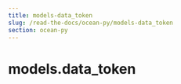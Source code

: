 ```yaml
---
title: models-data_token
slug: /read-the-docs/ocean-py/models-data_token
section: ocean-py
---
```

<a name="models.data_token"></a>
# models.data\_token

